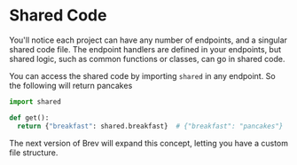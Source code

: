 # Shared Code

You'll notice each project can have any number of endpoints, and a singular shared code file. The endpoint handlers are defined in your endpoints, but shared logic, such as common functions or classes, can go in shared code. 

You can access the shared code by importing `shared` in any endpoint. So the following will return pancakes

```python
import shared

def get():
  return {"breakfast": shared.breakfast}  # {"breakfast": "pancakes"}
```

The next version of Brev will expand this concept, letting you have a custom file structure. 

